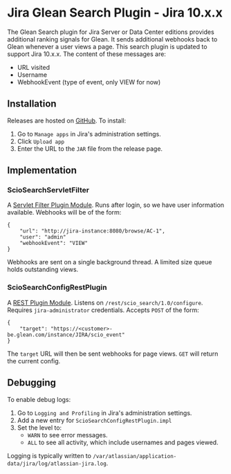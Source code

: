 # Jira Glean Search Plugin - Jira 10.x.x

The Glean Search plugin for Jira Server or Data Center editions provides additional ranking
signals for Glean. It sends additional webhooks back to Glean whenever a user views a page. This
search plugin is updated to support Jira 10.x.x. The
content of these messages are:

* URL visited
* Username
* WebhookEvent (type of event, only VIEW for now)

## Installation

Releases are hosted
on [GitHub](https://github.com/askscio/atlassian-plugins/releases/tag/glean-jira-v1.0). To install:

1. Go to `Manage apps` in Jira's administration settings.
1. Click `Upload app`
1. Enter the URL to the `JAR` file from the release page.

## Implementation

### ScioSearchServletFilter

A [Servlet Filter Plugin Module](https://developer.atlassian.com/server/framework/atlassian-sdk/servlet-filter-plugin-module/).
Runs after login, so we have user information available. Webhooks will be of the form:

```
{
    "url": "http://jira-instance:8080/browse/AC-1",
    "user": "admin"
    "webhookEvent": "VIEW"
}
```

Webhooks are sent on a single background thread. A limited size queue holds outstanding views.

### ScioSearchConfigRestPlugin

A [REST Plugin Module](https://developer.atlassian.com/server/framework/atlassian-sdk/rest-plugin-module/).
Listens on `/rest/scio_search/1.0/configure`. Requires `jira-administrator` credentials.
Accepts `POST` of the form:

```
{
    "target": "https://<customer>-be.glean.com/instance/JIRA/scio_event"
}
```

The `target` URL will then be sent webhooks for page views. `GET` will return the current config.

## Debugging

To enable debug logs:

1. Go to `Logging and Profiling` in Jira's administration settings.
1. Add a new entry for `ScioSearchConfigRestPlugin.impl`
1. Set the level to:
    * `WARN` to see error messages.
    * `ALL` to see all activity, which include usernames and pages viewed.

Logging is typically written to `/var/atlassian/application-data/jira/log/atlassian-jira.log`.
